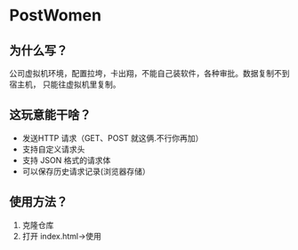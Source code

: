# PostWomen

## 为什么写？

公司虚拟机环境，配置拉垮，卡出翔，不能自己装软件，各种审批。数据复制不到宿主机，
只能往虚拟机里复制。

## 这玩意能干啥？

- 发送HTTP 请求（GET、POST 就这俩.不行你再加）
- 支持自定义请求头
- 支持 JSON 格式的请求体
- 可以保存历史请求记录(浏览器存储）

## 使用方法？

1. 克隆仓库
2. 打开 index.html->使用
